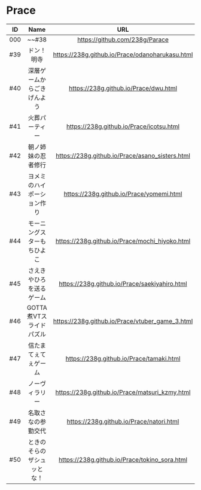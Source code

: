 # Prace

|ID|Name|URL|Release|
|:---:|:---:|:---:|:---:|
|000|~~#38|https://github.com/238g/Parace|2018/11/18|
|#39|ドン！明寺|https://238g.github.io/Prace/odanoharukasu.html|2018/11/18|
|#40|深層ゲームからごきげんよう|https://238g.github.io/Prace/dwu.html|2018/11/24|
|#41|火葬パーティー|https://238g.github.io/Prace/icotsu.html|2018/11/26|
|#42|朝ノ姉妹の忍者修行|https://238g.github.io/Prace/asano_sisters.html|2018/12/2|
|#43|ヨメミのハイポーション作り|https://238g.github.io/Prace/yomemi.html|2018/12/9|
|#44|モーニングスターもちひよこ|https://238g.github.io/Prace/mochi_hiyoko.html|2018/12/16|
|#45|さえきやひろを送るゲーム|https://238g.github.io/Prace/saekiyahiro.html|2018/12/23|
|#46|GOTTA煮VTスライドパズル|https://238g.github.io/Prace/vtuber_game_3.html|2018/12/30|
|#47|信たまてぇてぇゲーム|https://238g.github.io/Prace/tamaki.html|2019/1/2|
|#48|ノーヴィラリー|https://238g.github.io/Prace/matsuri_kzmy.html|2019/1/4|
|#49|名取さなの参勤交代|https://238g.github.io/Prace/natori.html|2019/1/12|
|#50|ときのそらのザシュッとな！|https://238g.github.io/Prace/tokino_sora.html|2019/1/21|
